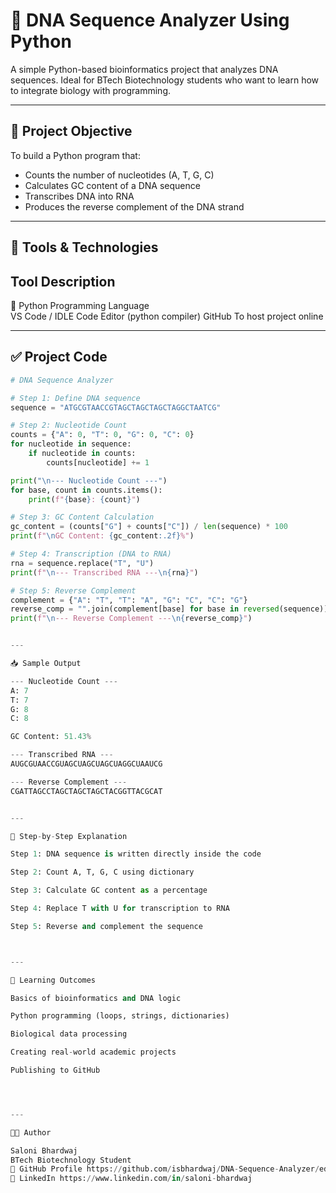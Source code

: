 


# 🧬 DNA Sequence Analyzer Using Python

A simple Python-based bioinformatics project that analyzes DNA sequences. Ideal for BTech Biotechnology students who want to learn how to integrate biology with programming.

---

## 📌 Project Objective

To build a Python program that:
- Counts the number of nucleotides (A, T, G, C)
- Calculates GC content of a DNA sequence
- Transcribes DNA into RNA
- Produces the reverse complement of the DNA strand

---

## 🧰 Tools & Technologies

 Tool        Description                        
------------------------------------------------
🐍 Python        Programming Language               
VS Code / IDLE   Code Editor (python compiler) 
GitHub           To host project online           

---

## ✅ Project Code

```python
# DNA Sequence Analyzer

# Step 1: Define DNA sequence
sequence = "ATGCGTAACCGTAGCTAGCTAGCTAGGCTAATCG"

# Step 2: Nucleotide Count
counts = {"A": 0, "T": 0, "G": 0, "C": 0}
for nucleotide in sequence:
    if nucleotide in counts:
        counts[nucleotide] += 1

print("\n--- Nucleotide Count ---")
for base, count in counts.items():
    print(f"{base}: {count}")

# Step 3: GC Content Calculation
gc_content = (counts["G"] + counts["C"]) / len(sequence) * 100
print(f"\nGC Content: {gc_content:.2f}%")

# Step 4: Transcription (DNA to RNA)
rna = sequence.replace("T", "U")
print(f"\n--- Transcribed RNA ---\n{rna}")

# Step 5: Reverse Complement
complement = {"A": "T", "T": "A", "G": "C", "C": "G"}
reverse_comp = "".join(complement[base] for base in reversed(sequence))
print(f"\n--- Reverse Complement ---\n{reverse_comp}")


---

📥 Sample Output

--- Nucleotide Count ---
A: 7
T: 7
G: 8
C: 8

GC Content: 51.43%

--- Transcribed RNA ---
AUGCGUAACCGUAGCUAGCUAGCUAGGCUAAUCG

--- Reverse Complement ---
CGATTAGCCTAGCTAGCTAGCTACGGTTACGCAT


---

🧪 Step-by-Step Explanation

Step 1: DNA sequence is written directly inside the code

Step 2: Count A, T, G, C using dictionary

Step 3: Calculate GC content as a percentage

Step 4: Replace T with U for transcription to RNA

Step 5: Reverse and complement the sequence



---

🧠 Learning Outcomes

Basics of bioinformatics and DNA logic

Python programming (loops, strings, dictionaries)

Biological data processing

Creating real-world academic projects

Publishing to GitHub




---

🧑‍🔬 Author

Saloni Bhardwaj
BTech Biotechnology Student
🔗 GitHub Profile https://github.com/isbhardwaj/DNA-Sequence-Analyzer/edit/main/README.md
🔗 LinkedIn https://www.linkedin.com/in/saloni-bhardwaj



